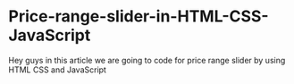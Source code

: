 # Price-range-slider-in-HTML-CSS-JavaScript
Hey guys in this article we are going to code for price range slider by using HTML CSS and JavaScript
